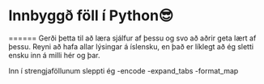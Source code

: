 # Innbyggð föll í Python😎
======
Gerði þetta til að læra sjálfur af þessu og svo að aðrir geta lært af þessu.
Reyni að hafa allar lýsingar á íslensku, en það er líklegt að ég sletti ensku inn á milli hér og þar.

Inn í strengjaföllunum sleppti ég
-encode
-expand_tabs
-format_map
